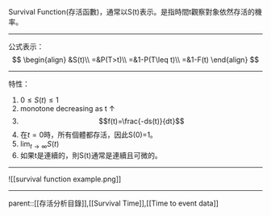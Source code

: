 Survival Function(存活函數)，通常以S(t)表示。是指時間t觀察對象依然存活的機率。
- - -
公式表示：
$$
\begin{align}
&S(t)\\
=&P(T>t)\\
=&1-P(T\leq t)\\
=&1-F(t)
\end{align}
$$
- - -
特性：
1. $0\leq S(t)\leq 1$
2. monotone decreasing as t $\uparrow$
3. $$f(t)=\frac{-ds(t)}{dt}$$
4. 在$t=0$時，所有個體都存活，因此S(0)=1。
5. $\lim_{t\rightarrow \infty}S(t)$
6. 如果t是連續的，則S(t)通常是連續且可微的。
- - -
![[survival function example.png]]
- - -
parent::[[存活分析目錄]],[[Survival Time]],[[Time to event data]]
